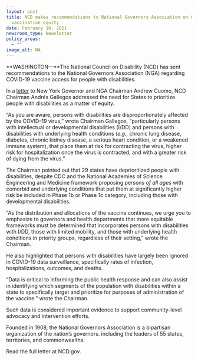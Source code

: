```yaml
---
layout: post
title: NCD makes recommendations to National Governors Association on COVID-19
  vaccination equity
date: February 10, 2021
newsroom_type: Newsletter
policy_areas:
  - ""
image_alt: NA
---
```

**WASHINGTON—**The National Council on Disability (NCD) has sent recommendations to the National Governors Association (NGA) regarding COVID-19 vaccine access for people with disabilities.

In a [letter](https://ncd.gov/publications/2021/ncd-letter-nga-re-vaccine-allocation) to New York Governor and NGA Chairman Andrew Cuomo, NCD Chairman Andrés Gallegos addressed the need for States to prioritize people with disabilities as a matter of equity.

“As you are aware, persons with disabilities are disproportionately affected by the COVID–19 virus,” wrote Chairman Gallegos, “particularly persons with intellectual or developmental disabilities (I/DD) and persons with disabilities with underlying health conditions (*e.g.,* chronic lung disease, diabetes, chronic kidney disease, a serious heart condition, or a weakened immune system), that place them at risk for contracting the virus, higher risk for hospitalization once the virus is contracted, and with a greater risk of dying from the virus.”

The Chairman pointed out that 29 states have deprioritized people with disabilities, despite CDC and the National Academies of Science Engineering and Medicine framework proposing persons *of all ages* with comorbid and underlying conditions that put them at significantly higher risk be included in Phase 1b or Phase 1c category, including those with developmental disabilities.

“As the distribution and allocations of the vaccine continues, we urge you to emphasize to governors and health departments that more equitable frameworks must be determined that incorporates persons with disabilities with I/DD, those with limited mobility, and those with underlying health conditions in priority groups, regardless of their setting,” wrote the Chairman.

He also highlighted that persons with disabilities have largely been ignored in COVID-19 data surveillance, specifically rates of infection, hospitalizations, outcomes, and deaths.

“Data is critical to informing the public health response and can also assist in identifying which segments of the population with disabilities within a state to specifically target and prioritize for purposes of administration of the vaccine.” wrote the Chairman.

Such data is considered important evidence to support community-level advocacy and intervention efforts.

Founded in 1908, the National Governors Association is a bipartisan organization of the nation’s governors. including the leaders of 55 states, territories, and commonwealths.

Read the full letter at NCD.gov.